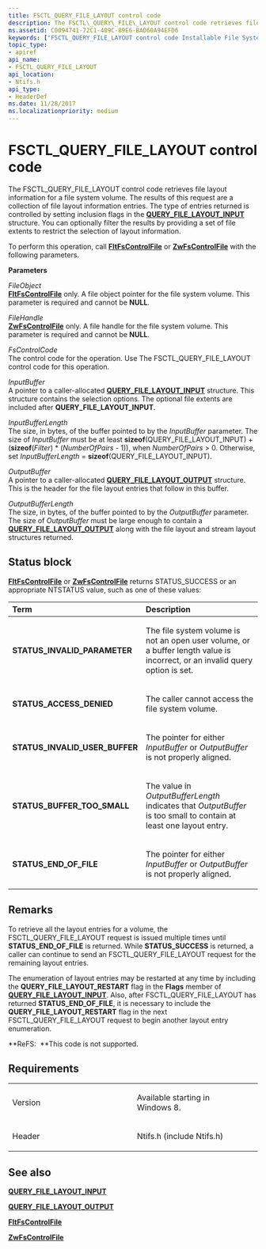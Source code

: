 ```yaml
---
title: FSCTL_QUERY_FILE_LAYOUT control code
description: The FSCTL\_QUERY\_FILE\_LAYOUT control code retrieves file layout information for a file system volume.
ms.assetid: C0094741-72C1-409C-89E6-BAD60A94EFD6
keywords: ["FSCTL_QUERY_FILE_LAYOUT control code Installable File System Drivers"]
topic_type:
- apiref
api_name:
- FSCTL_QUERY_FILE_LAYOUT
api_location:
- Ntifs.h
api_type:
- HeaderDef
ms.date: 11/28/2017
ms.localizationpriority: medium
---
```


# FSCTL\_QUERY\_FILE\_LAYOUT control code


The FSCTL\_QUERY\_FILE\_LAYOUT control code retrieves file layout information for a file system volume. The results of this request are a collection of file layout information entries. The type of entries returned is controlled by setting inclusion flags in the [**QUERY\_FILE\_LAYOUT\_INPUT**](/windows-hardware/drivers/ddi/ntifs/ns-ntifs-_query_file_layout_input) structure. You can optionally filter the results by providing a set of file extents to restrict the selection of layout information.

To perform this operation, call [**FltFsControlFile**](/windows-hardware/drivers/ddi/fltkernel/nf-fltkernel-fltfscontrolfile) or [**ZwFsControlFile**](/previous-versions/ff566462(v=vs.85)) with the following parameters.

**Parameters**

<a href="" id="fileobject"></a>*FileObject*  
[**FltFsControlFile**](/windows-hardware/drivers/ddi/fltkernel/nf-fltkernel-fltfscontrolfile) only. A file object pointer for the file system volume. This parameter is required and cannot be **NULL**.

<a href="" id="filehandle"></a>*FileHandle*  
[**ZwFsControlFile**](/previous-versions/ff566462(v=vs.85)) only. A file handle for the file system volume. This parameter is required and cannot be **NULL**.

<a href="" id="fscontrolcode"></a>*FsControlCode*  
The control code for the operation. Use The FSCTL\_QUERY\_FILE\_LAYOUT control code for this operation.

<a href="" id="inputbuffer"></a>*InputBuffer*  
A pointer to a caller-allocated [**QUERY\_FILE\_LAYOUT\_INPUT**](/windows-hardware/drivers/ddi/ntifs/ns-ntifs-_query_file_layout_input) structure. This structure contains the selection options. The optional file extents are included after **QUERY\_FILE\_LAYOUT\_INPUT**.

<a href="" id="inputbufferlength"></a>*InputBufferLength*  
The size, in bytes, of the buffer pointed to by the *InputBuffer* parameter. The size of *InputBuffer* must be at least **sizeof**(QUERY\_FILE\_LAYOUT\_INPUT) + (**sizeof**(*Filter*) \* (*NumberOfPairs* - 1)), when *NumberOfPairs* &gt; 0. Otherwise, set *InputBufferLength* = **sizeof**(QUERY\_FILE\_LAYOUT\_INPUT).

<a href="" id="outputbuffer"></a>*OutputBuffer*  
A pointer to a caller-allocated [**QUERY\_FILE\_LAYOUT\_OUTPUT**](/windows-hardware/drivers/ddi/ntifs/ns-ntifs-_query_file_layout_output) structure. This is the header for the file layout entries that follow in this buffer.

<a href="" id="outputbufferlength"></a>*OutputBufferLength*  
The size, in bytes, of the buffer pointed to by the *OutputBuffer* parameter. The size of *OutputBuffer* must be large enough to contain a [**QUERY\_FILE\_LAYOUT\_OUTPUT**](/windows-hardware/drivers/ddi/ntifs/ns-ntifs-_query_file_layout_output) along with the file layout and stream layout structures returned.

Status block
------------

[**FltFsControlFile**](/windows-hardware/drivers/ddi/fltkernel/nf-fltkernel-fltfscontrolfile) or [**ZwFsControlFile**](/previous-versions/ff566462(v=vs.85)) returns STATUS\_SUCCESS or an appropriate NTSTATUS value, such as one of these values:

<table>
<colgroup>
<col width="50%" />
<col width="50%" />
</colgroup>
<thead>
<tr class="header">
<th align="left">Term</th>
<th align="left">Description</th>
</tr>
</thead>
<tbody>
<tr class="odd">
<td align="left"><p><strong>STATUS_INVALID_PARAMETER</strong></p></td>
<td align="left"><p>The file system volume is not an open user volume, or a buffer length value is incorrect, or an invalid query option is set.</p></td>
</tr>
<tr class="even">
<td align="left"><p><strong>STATUS_ACCESS_DENIED</strong></p></td>
<td align="left"><p>The caller cannot access the file system volume.</p></td>
</tr>
<tr class="odd">
<td align="left"><p><strong>STATUS_INVALID_USER_BUFFER</strong></p></td>
<td align="left"><p>The pointer for either <em>InputBuffer</em> or <em>OutputBuffer</em> is not properly aligned.</p></td>
</tr>
<tr class="even">
<td align="left"><p><strong>STATUS_BUFFER_TOO_SMALL</strong></p></td>
<td align="left"><p>The value in <em>OutputBufferLength</em> indicates that <em>OutputBuffer</em> is too small to contain at least one layout entry.</p></td>
</tr>
<tr class="odd">
<td align="left"><p><strong>STATUS_END_OF_FILE</strong></p></td>
<td align="left"><p>The pointer for either <em>InputBuffer</em> or <em>OutputBuffer</em> is not properly aligned.</p></td>
</tr>
</tbody>
</table>

 

Remarks
-------

To retrieve all the layout entries for a volume, the FSCTL\_QUERY\_FILE\_LAYOUT request is issued multiple times until **STATUS\_END\_OF\_FILE** is returned. While **STATUS\_SUCCESS** is returned, a caller can continue to send an FSCTL\_QUERY\_FILE\_LAYOUT request for the remaining layout entries.

The enumeration of layout entries may be restarted at any time by including the **QUERY\_FILE\_LAYOUT\_RESTART** flag in the **Flags** member of [**QUERY\_FILE\_LAYOUT\_INPUT**](/windows-hardware/drivers/ddi/ntifs/ns-ntifs-_query_file_layout_input). Also, after FSCTL\_QUERY\_FILE\_LAYOUT has returned **STATUS\_END\_OF\_FILE**, it is necessary to include the **QUERY\_FILE\_LAYOUT\_RESTART** flag in the next FSCTL\_QUERY\_FILE\_LAYOUT request to begin another layout entry enumeration.

**ReFS:  **This code is not supported.

Requirements
------------

<table>
<colgroup>
<col width="50%" />
<col width="50%" />
</colgroup>
<tbody>
<tr class="odd">
<td align="left"><p>Version</p></td>
<td align="left"><p>Available starting in Windows 8.</p></td>
</tr>
<tr class="even">
<td align="left"><p>Header</p></td>
<td align="left">Ntifs.h (include Ntifs.h)</td>
</tr>
</tbody>
</table>

## See also


[**QUERY\_FILE\_LAYOUT\_INPUT**](/windows-hardware/drivers/ddi/ntifs/ns-ntifs-_query_file_layout_input)

[**QUERY\_FILE\_LAYOUT\_OUTPUT**](/windows-hardware/drivers/ddi/ntifs/ns-ntifs-_query_file_layout_output)

[**FltFsControlFile**](/windows-hardware/drivers/ddi/fltkernel/nf-fltkernel-fltfscontrolfile)

[**ZwFsControlFile**](/previous-versions/ff566462(v=vs.85))

 

